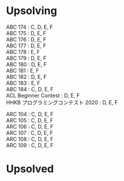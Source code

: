 Upsolving
=== 
ABC 174 : C, D, E, F  
ABC 175 : D, E, F  
ABC 176 : D, E, F  
ABC 177 : D, E, F  
ABC 178 : E, F  
ABC 179 : D, E, F  
ABC 180 : D, E, F  
ABC 181 : E, F  
ABC 182 : D, E, F  
ABC 183 : E, F  
ABC 184 : C, D, E, F  
ACL Beginner Contest : D, E, F  
HHKB プログラミングコンテスト 2020 : D, E, F  
  
ARC 104 : C, D, E, F  
ARC 105 : C, D, E, F  
ARC 106 : C, D, E, F  
ARC 107 : C, D, E, F  
ARC 108 : C, D, E, F  
ARC 109 : C, D, E, F  

Upsolved
===
